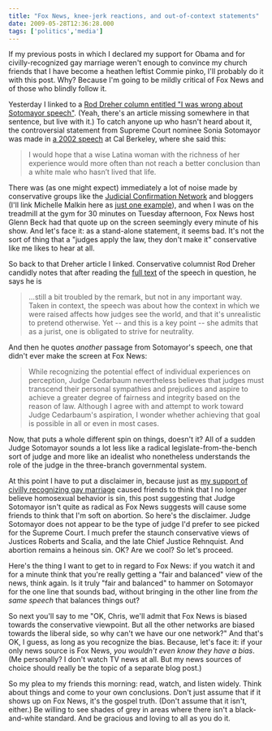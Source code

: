 ```yaml
---
title: "Fox News, knee-jerk reactions, and out-of-context statements"
date: 2009-05-28T12:36:28.000
tags: ['politics','media']
---
```


If my previous posts in which I declared my support for Obama and for civilly-recognized gay marriage weren't enough to convince my church friends that I have become a heathen leftist Commie pinko, I'll probably do it with this post. Why? Because I'm going to be mildly critical of Fox News and of those who blindly follow it.

Yesterday I linked to a [Rod Dreher column entitled "I was wrong about Sotomayor speech"](http://blog.beliefnet.com/crunchycon/2009/05/i-was-wrong-about-sotomayor-sp.html). (Yeah, there's an article missing somewhere in that sentence, but live with it.) To catch anyone up who hasn't heard about it, the controversial statement from Supreme Court nominee Sonia Sotomayor was made in [a 2002 speech](http://www.nytimes.com/2009/05/15/us/politics/15judge.text.html?pagewanted=all) at Cal Berkeley, where she said this:

> I would hope that a wise Latina woman with the richness of her experience would more often than not reach a better conclusion than a white male who hasn’t lived that life.

There was (as one might expect) immediately a lot of noise made by conservative groups like the [Judicial Confirmation Network](http://www.judicialnetwork.com/) and bloggers (I'll link Michelle Malkin here as [just one example](http://michellemalkin.com/2009/05/26/scotus-pick-sonia-sotomayor/)), and when I was on the treadmill at the gym for 30 minutes on Tuesday afternoon, Fox News host Glenn Beck had that quote up on the screen seemingly every minute of his show. And let's face it: as a stand-alone statement, it seems bad. It's not the sort of thing that a "judges apply the law, they don't make it" conservative like me likes to hear at all.

So back to that Dreher article I linked. Conservative columnist Rod Dreher candidly notes that after reading the [full text](http://www.nytimes.com/2009/05/15/us/politics/15judge.text.html?pagewanted=all) of the speech in question, he says he is

> ...still a bit troubled by the remark, but not in any important way. Taken in context, the speech was about how the context in which we were raised affects how judges see the world, and that it's unrealistic to pretend otherwise. Yet -- and this is a key point -- she admits that as a jurist, one is obligated to strive for neutrality.

And then he quotes _another_ passage from Sotomayor's speech, one that didn't ever make the screen at Fox News:

> While recognizing the potential effect of individual experiences on perception, Judge Cedarbaum nevertheless believes that judges must transcend their personal sympathies and prejudices and aspire to achieve a greater degree of fairness and integrity based on the reason of law. Although I agree with and attempt to work toward Judge Cedarbaum's aspiration, I wonder whether achieving that goal is possible in all or even in most cases.

Now, that puts a whole different spin on things, doesn't it? All of a sudden Judge Sotomayor sounds a lot less like a radical legislate-from-the-bench sort of judge and more like an idealist who nonetheless understands the role of the judge in the three-branch governmental system.

At this point I have to put a disclaimer in, because just as [my support of civilly recognizing gay marriage](/08/11/recognizing-the-civil-religious-disconnect-or-what-to-do-about-gay-marriage/) caused friends to think that I no longer believe homosexual behavior is sin, this post suggesting that Judge Sotomayor isn't quite as radical as Fox News suggests will cause some friends to think that I'm soft on abortion. So here's the disclaimer. Judge Sotomayor does not appear to be the type of judge I'd prefer to see picked for the Supreme Court. I much prefer the staunch conservative views of Justices Roberts and Scalia, and the late Chief Justice Rehnquist. And abortion remains a heinous sin. OK? Are we cool? So let's proceed.

Here's the thing I want to get to in regard to Fox News: if you watch it and for a minute think that you're really getting a "fair and balanced" view of the news, think again. Is it truly "fair and balanced" to hammer on Sotomayor for the one line that sounds bad, without bringing in the other line from _the same speech_ that balances things out?

So next you'll say to me "OK, Chris, we'll admit that Fox News is biased towards the conservative viewpoint. But all the other networks are biased towards the liberal side, so why can't we have our one network?" And that's OK, I guess, as long as you recognize the bias. Because, let's face it: if your only news source is Fox News, _you wouldn't even know they have a bias_. (Me personally? I don't watch TV news at all. But my news sources of choice should really be the topic of a separate blog post.)

So my plea to my friends this morning: read, watch, and listen widely. Think about things and come to your own conclusions. Don't just assume that if it shows up on Fox News, it's the gospel truth. (Don't assume that it isn't, either.) Be willing to see shades of grey in areas where there isn't a black-and-white standard. And be gracious and loving to all as you do it.
